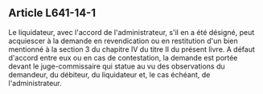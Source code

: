 Article L641-14-1
----
Le liquidateur, avec l'accord de l'administrateur, s'il en a été désigné, peut
acquiescer à la demande en revendication ou en restitution d'un bien mentionné à
la section 3 du chapitre IV du titre II du présent livre. A défaut d'accord
entre eux ou en cas de contestation, la demande est portée devant le
juge-commissaire qui statue au vu des observations du demandeur, du débiteur, du
liquidateur et, le cas échéant, de l'administrateur.

